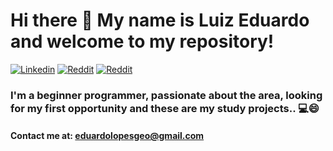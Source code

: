 # Hi there 👋 My name is Luiz Eduardo and welcome to my repository!
[![Linkedin](https://img.shields.io/badge/LinkedIn-0077B5?style=for-the-badge&logo=linkedin&logoColor=white)](https://www.linkedin.com/in/luizeduardo1996/)
[![Reddit](https://img.shields.io/badge/Reddit-FF4500?style=for-the-badge&logo=reddit&logoColor=white)](https://www.reddit.com/user/bakurazz)
[![Reddit](https://img.shields.io/badge/Twitter-1DA1F2?style=for-the-badge&logo=twitter&logoColor=white)](https://twitter.com/pracegoverrr)
### I'm a beginner programmer, passionate about the area, looking for my first opportunity and these are my study projects.. 💻😄
#### Contact me at: eduardolopesgeo@gmail.com
<!--
**luizeduarddo/luizeduarddo** is a ✨ _special_ ✨ repository because its `README.md` (this file) appears on your GitHub profile.

Here are some ideas to get you started:

- 🔭 I’m currently working on ...
- 🌱 I’m currently learning ...
- 👯 I’m looking to collaborate on ...
- 🤔 I’m looking for help with ...
- 💬 Ask me about ...
- 📫 How to reach me: ...
- 😄 Pronouns: ...
- ⚡ Fun fact: ...
-->
